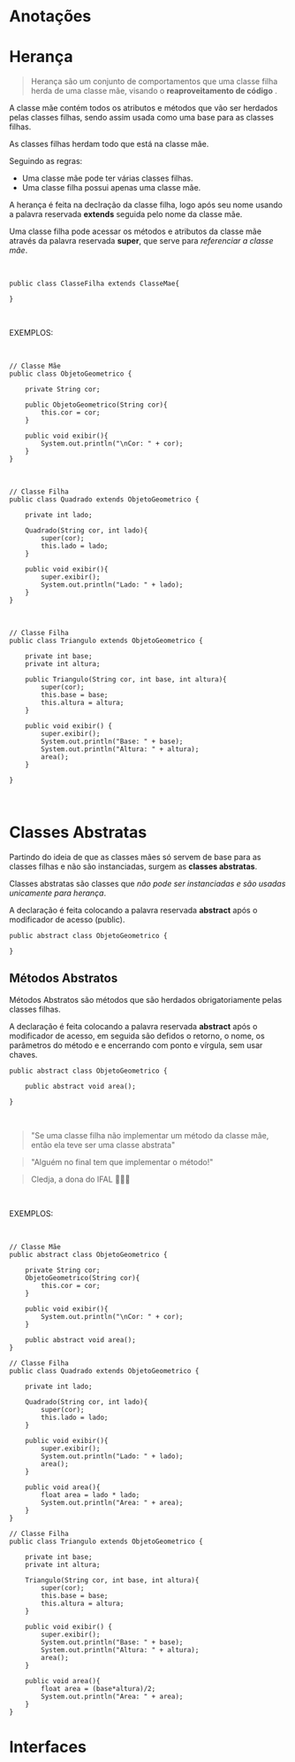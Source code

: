 # Anotações

# Herança

> Herança são um conjunto de comportamentos que uma classe filha herda de uma classe mãe, visando o **reaproveitamento de código** .

A classe mãe contém todos os atributos e métodos que vão ser herdados pelas classes filhas, sendo assim usada como uma base para as classes filhas.

As classes filhas herdam todo que está na classe mãe.

Seguindo as regras:

+ Uma classe mãe pode ter várias classes filhas.
+ Uma classe filha possui apenas uma classe mãe.

A herança é feita na declração da classe filha, logo após seu nome usando a palavra reservada **extends** seguida pelo nome da classe mãe.

Uma classe filha pode acessar os métodos e atributos da classe mãe através da palavra reservada **super**, que serve para *referenciar a classe mãe*.

<br>

~~~
public class ClasseFilha extends ClasseMae{

}
~~~

<br>

EXEMPLOS:

<br>

~~~
// Classe Mãe
public class ObjetoGeometrico {
    
    private String cor;

    public ObjetoGeometrico(String cor){
        this.cor = cor;
    }
    
    public void exibir(){
        System.out.println("\nCor: " + cor);
    }
}    
~~~

<br>

~~~
// Classe Filha
public class Quadrado extends ObjetoGeometrico {

    private int lado;

    Quadrado(String cor, int lado){
        super(cor);
        this.lado = lado;
    }

    public void exibir(){
        super.exibir();
        System.out.println("Lado: " + lado);
    }
}
~~~

<br>

~~~
// Classe Filha
public class Triangulo extends ObjetoGeometrico {

    private int base;
    private int altura;

    public Triangulo(String cor, int base, int altura){
        super(cor);
        this.base = base;
        this.altura = altura;
    }

    public void exibir() {
        super.exibir();
        System.out.println("Base: " + base);
        System.out.println("Altura: " + altura);
        area();
    }
    
}
~~~

<br>

# Classes Abstratas

Partindo do ideia de que as classes mães só servem de base para as classes filhas e não são instanciadas, surgem as **classes abstratas**.

Classes abstratas são classes que *não pode ser instanciadas e são usadas unicamente para herança*.

A declaração é feita colocando a palavra reservada **abstract** após o modificador de acesso (public).

~~~
public abstract class ObjetoGeometrico {
    
}
~~~

## Métodos Abstratos

Métodos Abstratos são métodos que são herdados obrigatoriamente pelas classes filhas.

A declaração é feita colocando a palavra reservada **abstract** após o modificador de acesso, em seguida são defidos o retorno, o nome, os parâmetros do método e e encerrando com ponto e vírgula, sem usar chaves.

~~~
public abstract class ObjetoGeometrico {

    public abstract void area();

}
~~~

<br>

> "Se uma classe filha não implementar um método da classe mãe, então ela teve ser uma classe abstrata"

> "Alguém no final tem que implementar o método!"

>  Cledja, a dona do IFAL 🛐🛐🛐

<br>

EXEMPLOS:

<br>

~~~
// Classe Mãe
public abstract class ObjetoGeometrico {
    
    private String cor;
    ObjetoGeometrico(String cor){
        this.cor = cor;
    }
    
    public void exibir(){
        System.out.println("\nCor: " + cor);
    }

    public abstract void area();
}
~~~

~~~
// Classe Filha
public class Quadrado extends ObjetoGeometrico {

    private int lado;

    Quadrado(String cor, int lado){
        super(cor);
        this.lado = lado;
    }

    public void exibir(){
        super.exibir();
        System.out.println("Lado: " + lado);
        area();
    }

    public void area(){
        float area = lado * lado;
        System.out.println("Area: " + area);
    }
}
~~~

~~~
// Classe Filha
public class Triangulo extends ObjetoGeometrico {

    private int base;
    private int altura;

    Triangulo(String cor, int base, int altura){
        super(cor);
        this.base = base;
        this.altura = altura;
    }

    public void exibir() {
        super.exibir();
        System.out.println("Base: " + base);
        System.out.println("Altura: " + altura);
        area();
    }

    public void area(){
        float area = (base*altura)/2;
        System.out.println("Area: " + area);
    }
}
~~~

# Interfaces
